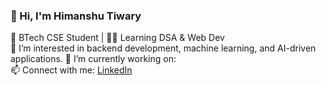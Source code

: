 ### 👋 Hi, I'm Himanshu Tiwary  
🚀 BTech CSE Student | 👨‍💻 Learning DSA & Web Dev  
👀 I’m interested in backend development, machine learning, and AI-driven applications.
🔭 I’m currently working on:  
📫 Connect with me: [LinkedIn](www.linkedin.com/in/himanshutiwary-cs)
